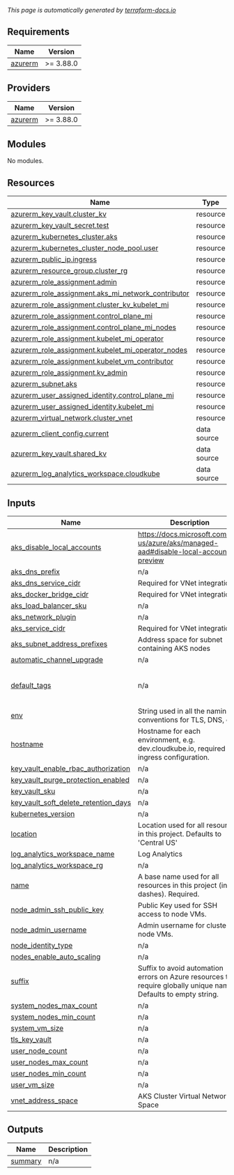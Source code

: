 _This page is automatically generated by [terraform-docs.io](https://terraform-docs.io/)_

<!-- BEGIN_TF_DOCS -->
## Requirements

| Name | Version |
|------|---------|
| <a name="requirement_azurerm"></a> [azurerm](#requirement\_azurerm) | >= 3.88.0 |

## Providers

| Name | Version |
|------|---------|
| <a name="provider_azurerm"></a> [azurerm](#provider\_azurerm) | >= 3.88.0 |

## Modules

No modules.

## Resources

| Name | Type |
|------|------|
| [azurerm_key_vault.cluster_kv](https://registry.terraform.io/providers/hashicorp/azurerm/latest/docs/resources/key_vault) | resource |
| [azurerm_key_vault_secret.test](https://registry.terraform.io/providers/hashicorp/azurerm/latest/docs/resources/key_vault_secret) | resource |
| [azurerm_kubernetes_cluster.aks](https://registry.terraform.io/providers/hashicorp/azurerm/latest/docs/resources/kubernetes_cluster) | resource |
| [azurerm_kubernetes_cluster_node_pool.user](https://registry.terraform.io/providers/hashicorp/azurerm/latest/docs/resources/kubernetes_cluster_node_pool) | resource |
| [azurerm_public_ip.ingress](https://registry.terraform.io/providers/hashicorp/azurerm/latest/docs/resources/public_ip) | resource |
| [azurerm_resource_group.cluster_rg](https://registry.terraform.io/providers/hashicorp/azurerm/latest/docs/resources/resource_group) | resource |
| [azurerm_role_assignment.admin](https://registry.terraform.io/providers/hashicorp/azurerm/latest/docs/resources/role_assignment) | resource |
| [azurerm_role_assignment.aks_mi_network_contributor](https://registry.terraform.io/providers/hashicorp/azurerm/latest/docs/resources/role_assignment) | resource |
| [azurerm_role_assignment.cluster_kv_kubelet_mi](https://registry.terraform.io/providers/hashicorp/azurerm/latest/docs/resources/role_assignment) | resource |
| [azurerm_role_assignment.control_plane_mi](https://registry.terraform.io/providers/hashicorp/azurerm/latest/docs/resources/role_assignment) | resource |
| [azurerm_role_assignment.control_plane_mi_nodes](https://registry.terraform.io/providers/hashicorp/azurerm/latest/docs/resources/role_assignment) | resource |
| [azurerm_role_assignment.kubelet_mi_operator](https://registry.terraform.io/providers/hashicorp/azurerm/latest/docs/resources/role_assignment) | resource |
| [azurerm_role_assignment.kubelet_mi_operator_nodes](https://registry.terraform.io/providers/hashicorp/azurerm/latest/docs/resources/role_assignment) | resource |
| [azurerm_role_assignment.kubelet_vm_contributor](https://registry.terraform.io/providers/hashicorp/azurerm/latest/docs/resources/role_assignment) | resource |
| [azurerm_role_assignment.kv_admin](https://registry.terraform.io/providers/hashicorp/azurerm/latest/docs/resources/role_assignment) | resource |
| [azurerm_subnet.aks](https://registry.terraform.io/providers/hashicorp/azurerm/latest/docs/resources/subnet) | resource |
| [azurerm_user_assigned_identity.control_plane_mi](https://registry.terraform.io/providers/hashicorp/azurerm/latest/docs/resources/user_assigned_identity) | resource |
| [azurerm_user_assigned_identity.kubelet_mi](https://registry.terraform.io/providers/hashicorp/azurerm/latest/docs/resources/user_assigned_identity) | resource |
| [azurerm_virtual_network.cluster_vnet](https://registry.terraform.io/providers/hashicorp/azurerm/latest/docs/resources/virtual_network) | resource |
| [azurerm_client_config.current](https://registry.terraform.io/providers/hashicorp/azurerm/latest/docs/data-sources/client_config) | data source |
| [azurerm_key_vault.shared_kv](https://registry.terraform.io/providers/hashicorp/azurerm/latest/docs/data-sources/key_vault) | data source |
| [azurerm_log_analytics_workspace.cloudkube](https://registry.terraform.io/providers/hashicorp/azurerm/latest/docs/data-sources/log_analytics_workspace) | data source |

## Inputs

| Name | Description | Type | Default | Required |
|------|-------------|------|---------|:--------:|
| <a name="input_aks_disable_local_accounts"></a> [aks\_disable\_local\_accounts](#input\_aks\_disable\_local\_accounts) | https://docs.microsoft.com/en-us/azure/aks/managed-aad#disable-local-accounts-preview | `string` | n/a | yes |
| <a name="input_aks_dns_prefix"></a> [aks\_dns\_prefix](#input\_aks\_dns\_prefix) | n/a | `string` | `""` | no |
| <a name="input_aks_dns_service_cidr"></a> [aks\_dns\_service\_cidr](#input\_aks\_dns\_service\_cidr) | Required for VNet integration | `string` | n/a | yes |
| <a name="input_aks_docker_bridge_cidr"></a> [aks\_docker\_bridge\_cidr](#input\_aks\_docker\_bridge\_cidr) | Required for VNet integration | `string` | n/a | yes |
| <a name="input_aks_load_balancer_sku"></a> [aks\_load\_balancer\_sku](#input\_aks\_load\_balancer\_sku) | n/a | `string` | `"standard"` | no |
| <a name="input_aks_network_plugin"></a> [aks\_network\_plugin](#input\_aks\_network\_plugin) | n/a | `string` | n/a | yes |
| <a name="input_aks_service_cidr"></a> [aks\_service\_cidr](#input\_aks\_service\_cidr) | Required for VNet integration | `string` | n/a | yes |
| <a name="input_aks_subnet_address_prefixes"></a> [aks\_subnet\_address\_prefixes](#input\_aks\_subnet\_address\_prefixes) | Address space for subnet containing AKS nodes | `list(string)` | n/a | yes |
| <a name="input_automatic_channel_upgrade"></a> [automatic\_channel\_upgrade](#input\_automatic\_channel\_upgrade) | n/a | `string` | n/a | yes |
| <a name="input_default_tags"></a> [default\_tags](#input\_default\_tags) | n/a | `map(string)` | <pre>{<br>  "demo": "true",<br>  "public": "true"<br>}</pre> | no |
| <a name="input_env"></a> [env](#input\_env) | String used in all the naming conventions for TLS, DNS, etc. | `string` | n/a | yes |
| <a name="input_hostname"></a> [hostname](#input\_hostname) | Hostname for each environment, e.g. dev.cloudkube.io, required for ingress configuration. | `string` | n/a | yes |
| <a name="input_key_vault_enable_rbac_authorization"></a> [key\_vault\_enable\_rbac\_authorization](#input\_key\_vault\_enable\_rbac\_authorization) | n/a | `bool` | `true` | no |
| <a name="input_key_vault_purge_protection_enabled"></a> [key\_vault\_purge\_protection\_enabled](#input\_key\_vault\_purge\_protection\_enabled) | n/a | `bool` | `false` | no |
| <a name="input_key_vault_sku"></a> [key\_vault\_sku](#input\_key\_vault\_sku) | n/a | `string` | `"standard"` | no |
| <a name="input_key_vault_soft_delete_retention_days"></a> [key\_vault\_soft\_delete\_retention\_days](#input\_key\_vault\_soft\_delete\_retention\_days) | n/a | `number` | `7` | no |
| <a name="input_kubernetes_version"></a> [kubernetes\_version](#input\_kubernetes\_version) | n/a | `string` | n/a | yes |
| <a name="input_location"></a> [location](#input\_location) | Location used for all resources in this project. Defaults to 'Central US' | `string` | `"Central US"` | no |
| <a name="input_log_analytics_workspace_name"></a> [log\_analytics\_workspace\_name](#input\_log\_analytics\_workspace\_name) | Log Analytics | `any` | n/a | yes |
| <a name="input_log_analytics_workspace_rg"></a> [log\_analytics\_workspace\_rg](#input\_log\_analytics\_workspace\_rg) | n/a | `any` | n/a | yes |
| <a name="input_name"></a> [name](#input\_name) | A base name used for all resources in this project (incl. dashes). Required. | `string` | n/a | yes |
| <a name="input_node_admin_ssh_public_key"></a> [node\_admin\_ssh\_public\_key](#input\_node\_admin\_ssh\_public\_key) | Public Key used for SSH access to node VMs. | `string` | n/a | yes |
| <a name="input_node_admin_username"></a> [node\_admin\_username](#input\_node\_admin\_username) | Admin username for cluster node VMs. | `string` | n/a | yes |
| <a name="input_node_identity_type"></a> [node\_identity\_type](#input\_node\_identity\_type) | n/a | `string` | n/a | yes |
| <a name="input_nodes_enable_auto_scaling"></a> [nodes\_enable\_auto\_scaling](#input\_nodes\_enable\_auto\_scaling) | n/a | `bool` | n/a | yes |
| <a name="input_suffix"></a> [suffix](#input\_suffix) | Suffix to avoid automation errors on Azure resources that require globally unique names. Defaults to empty string. | `string` | `""` | no |
| <a name="input_system_nodes_max_count"></a> [system\_nodes\_max\_count](#input\_system\_nodes\_max\_count) | n/a | `number` | n/a | yes |
| <a name="input_system_nodes_min_count"></a> [system\_nodes\_min\_count](#input\_system\_nodes\_min\_count) | n/a | `number` | n/a | yes |
| <a name="input_system_vm_size"></a> [system\_vm\_size](#input\_system\_vm\_size) | n/a | `string` | n/a | yes |
| <a name="input_tls_key_vault"></a> [tls\_key\_vault](#input\_tls\_key\_vault) | n/a | `any` | n/a | yes |
| <a name="input_user_node_count"></a> [user\_node\_count](#input\_user\_node\_count) | n/a | `number` | n/a | yes |
| <a name="input_user_nodes_max_count"></a> [user\_nodes\_max\_count](#input\_user\_nodes\_max\_count) | n/a | `number` | n/a | yes |
| <a name="input_user_nodes_min_count"></a> [user\_nodes\_min\_count](#input\_user\_nodes\_min\_count) | n/a | `number` | n/a | yes |
| <a name="input_user_vm_size"></a> [user\_vm\_size](#input\_user\_vm\_size) | n/a | `string` | n/a | yes |
| <a name="input_vnet_address_space"></a> [vnet\_address\_space](#input\_vnet\_address\_space) | AKS Cluster Virtual Network Space | `list(string)` | n/a | yes |

## Outputs

| Name | Description |
|------|-------------|
| <a name="output_summary"></a> [summary](#output\_summary) | n/a |
<!-- END_TF_DOCS -->